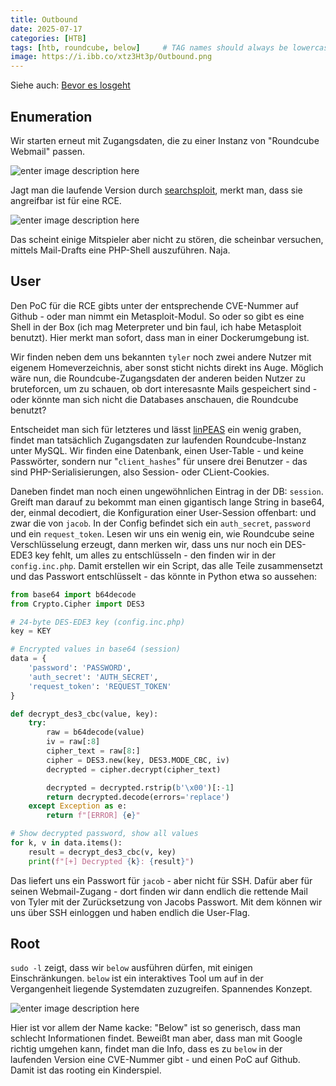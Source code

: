 ```yaml
---
title: Outbound
date: 2025-07-17
categories: [HTB]
tags: [htb, roundcube, below]     # TAG names should always be lowercase
image: https://i.ibb.co/xtz3Ht3p/Outbound.png
---
```


Siehe auch: [Bevor es losgeht](https://th3t3ngu.github.io/th3t3ngu/Hack-the-Box/)



## Enumeration
Wir starten erneut mit Zugangsdaten, die zu einer Instanz von "Roundcube Webmail" passen. 

![enter image description here](https://i.ibb.co/3qdDkPm/Webmail.png)

Jagt man die laufende Version durch [searchsploit](https://www.exploit-db.com/searchsploit), merkt man, dass sie angreifbar ist für eine RCE. 

![enter image description here](https://i.ibb.co/kspCp9N5/Witzbolde.png)

Das scheint einige Mitspieler aber nicht zu stören, die scheinbar versuchen, mittels Mail-Drafts eine PHP-Shell auszuführen. Naja.


## User
Den PoC für die RCE gibts unter der entsprechende CVE-Nummer auf Github - oder man nimmt ein Metasploit-Modul. So oder so gibt es eine Shell in der Box (ich mag Meterpreter und bin faul, ich habe Metasploit benutzt). 
Hier merkt man sofort, dass man in einer Dockerumgebung ist.

Wir finden neben dem uns bekannten `tyler` noch zwei andere Nutzer mit eigenem Homeverzeichnis, aber sonst sticht nichts direkt ins Auge. 
Möglich wäre nun, die Roundcube-Zugangsdaten der anderen beiden Nutzer zu bruteforcen, um zu schauen, ob dort interesasnte Mails gespeichert sind - oder könnte man sich nicht die Databases anschauen, die Roundcube benutzt?

Entscheidet man sich für letzteres und lässt [linPEAS](https://github.com/peass-ng/PEASS-ng/tree/master/linPEAS) ein wenig graben, findet man tatsächlich Zugangsdaten zur laufenden Roundcube-Instanz unter MySQL. Wir finden eine Datenbank, einen User-Table - und keine Passwörter, sondern nur "`client_hashes`" für unsere drei Benutzer - das sind PHP-Serialisierungen, also Session- oder CLient-Cookies.

Daneben findet man noch einen ungewöhnlichen Eintrag in der DB: `session`. Greift man darauf zu bekommt man einen gigantisch lange String in base64, der, einmal decodiert, die Konfiguration einer User-Session offenbart: und zwar die von `jacob`. In der Config befindet sich ein `auth_secret`, `password` und ein `request_token`. Lesen wir uns ein wenig ein, wie Roundcube seine Verschlüsselung erzeugt, dann merken wir, dass uns nur noch ein DES-EDE3 key fehlt, um alles zu entschlüsseln - den finden wir in der `config.inc.php`.
Damit erstellen wir ein Script, das alle Teile zusammensetzt und das Passwort entschlüsselt - das könnte in Python etwa so aussehen:


```python
from base64 import b64decode
from Crypto.Cipher import DES3

# 24-byte DES-EDE3 key (config.inc.php)
key = KEY

# Encrypted values in base64 (session)
data = {
    'password': 'PASSWORD',
    'auth_secret': 'AUTH_SECRET',
    'request_token': 'REQUEST_TOKEN'
}

def decrypt_des3_cbc(value, key):
    try:
        raw = b64decode(value)
        iv = raw[:8]
        cipher_text = raw[8:]
        cipher = DES3.new(key, DES3.MODE_CBC, iv)
        decrypted = cipher.decrypt(cipher_text)

        decrypted = decrypted.rstrip(b'\x00')[:-1]
        return decrypted.decode(errors='replace')
    except Exception as e:
        return f"[ERROR] {e}"

# Show decrypted password, show all values
for k, v in data.items():
    result = decrypt_des3_cbc(v, key)
    print(f"[+] Decrypted {k}: {result}")
```

Das liefert uns ein Passwort für `jacob` - aber nicht für SSH. Dafür aber für seinen Webmail-Zugang - dort finden wir dann endlich die rettende Mail von Tyler mit der Zurücksetzung von Jacobs Passwort. Mit dem können wir uns über SSH einloggen und haben endlich die User-Flag.


## Root

`sudo -l` zeigt, dass wir `below` ausführen dürfen, mit einigen Einschränkungen. `below` ist ein interaktives Tool um auf in der Vergangenheit liegende Systemdaten zuzugreifen. Spannendes Konzept.

![enter image description here](https://i.ibb.co/TBh5D06h/below.png)

Hier ist vor allem der Name kacke: "Below" ist so generisch, dass man schlecht Informationen findet. Beweißt man aber, dass man mit Google richtig umgehen kann, findet man die Info, dass es zu `below` in der laufenden Version eine CVE-Nummer gibt - und einen PoC auf Github. Damit ist das rooting ein Kinderspiel.